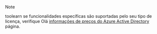 > [!NOTE]
> toolearn se funcionalidades específicas são suportadas pelo seu tipo de licença, verifique Olá [informações de preços do Azure Active Directory](https://azure.microsoft.com/pricing/details/active-directory/) página. 

